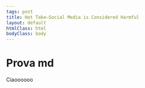 ```yaml
---
tags: post
title: Hot Take—Social Media is Considered Harmful
layout: default
htmlClass: html
bodyClass: body
---
```



# Prova md

Ciaoooooo
